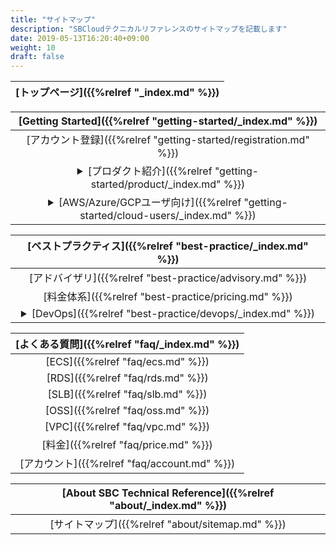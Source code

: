 ```yaml
---
title: "サイトマップ"
description: "SBCloudテクニカルリファレンスのサイトマップを記載します"
date: 2019-05-13T16:20:40+09:00
weight: 10
draft: false
---
```


|[トップページ]({{%relref "_index.md" %}})|
|:------:|

|[Getting Started]({{%relref "getting-started/_index.md" %}})|
|:------:|  
|[アカウント登録]({{%relref "getting-started/registration.md" %}})|
|<details><summary>[プロダクト紹介]({{%relref "getting-started/product/_index.md" %}})</summary>[プロダクト資料のリンク一覧]({{%relref "getting-started/product/links.md" %}})<br>[ECS]({{%relref "getting-started/product/ecs-by-region.md" %}})</details>|
|<details><summary>[AWS/Azure/GCPユーザ向け]({{%relref "getting-started/cloud-users/_index.md" %}})</summary>[AWS/Azure/GCPとのサービス比較]({{%relref "getting-started/cloud-users/vs-aws-gcp-azure.md" %}})</details>|
 
|[ベストプラクティス]({{%relref "best-practice/_index.md" %}})|
|:------:|
|[アドバイザリ]({{%relref "best-practice/advisory.md" %}})|
|[料金体系]({{%relref "best-practice/pricing.md" %}})|
|<details><summary>[DevOps]({{%relref "best-practice/devops/_index.md" %}})</summary><details><summary>[Terraform]({{%relref "best-practice/devops/terraform/_index.md" %}})</summary>[Terraformとは]({{%relref "best-practice/devops/terraform/01/how-to-use.md" %}})<br>[インストール]({{%relref "best-practice/devops/terraform/02/install.md" %}})<br>[サンプルプロジェクトの作成]({{%relref "best-practice/devops/terraform/03/sample-project.md" %}})<br>[サンプルプロジェクトの実行]({{%relref "best-practice/devops/terraform/04/run-terraform.md" %}})<br>[文法について]({{%relref "best-practice/devops/terraform/05/program-syntax.md" %}})<br>[Dockerについて]({{%relref "best-practice/devops/terraform/06/docker.md" %}})<br>[Moduleについて]({{%relref "best-practice/devops/terraform/07/module.md" %}})<br>[VPCの作成]({{%relref "best-practice/devops/terraform/08/vpc.md" %}})<br>[ECS、EIPの作成]({{%relref "best-practice/devops/terraform/09/ecs.md" %}})<br>[SLBの作成]({{%relref "best-practice/devops/terraform/10/slb.md" %}})<br>[Autoscalingの作成]({{%relref "best-practice/devops/terraform/11/autoscaling.md" %}})<br>[OSSの作成]({{%relref "best-practice/devops/terraform/12/oss.md" %}})<br>[RDSの作成]({{%relref "best-practice/devops/terraform/13/rds.md" %}})<br>[RAMの作成]({{%relref "best-practice/devops/terraform/14/ram.md" %}})<br>[Kubernetesの作成]({{%relref "best-practice/devops/terraform/15/kubernetes.md" %}})</details></details>|

|[よくある質問]({{%relref "faq/_index.md" %}})
|:------:|
|[ECS]({{%relref "faq/ecs.md" %}})|
|[RDS]({{%relref "faq/rds.md" %}})|
|[SLB]({{%relref "faq/slb.md" %}})|
|[OSS]({{%relref "faq/oss.md" %}})|
|[VPC]({{%relref "faq/vpc.md" %}})|
|[料金]({{%relref "faq/price.md" %}})|
|[アカウント]({{%relref "faq/account.md" %}})|

|[About SBC Technical Reference]({{%relref "about/_index.md" %}})|
|:------:|
| [サイトマップ]({{%relref "about/sitemap.md" %}}) |
